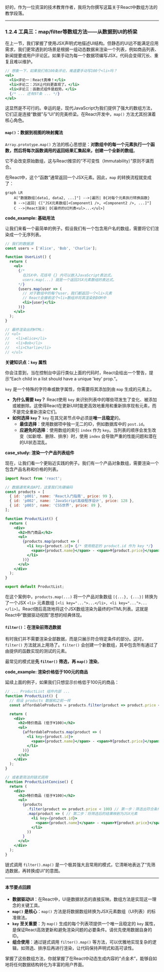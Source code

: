 好的，作为一位资深的技术教育作者，我将为你撰写这篇关于React中数组方法的教学段落。

---

### 1.2.4 工具三：map/filter等数组方法——从数据到UI的桥梁

在上一节，我们掌握了使用JSX声明式地描述UI结构。但静态的UI远不能满足应用需求，我们更常遇到的场景是根据一组动态数据来渲染一个列表，例如商品列表、新闻提要或用户评论区。如果手动为每一个数据项编写JSX，代码会变得冗长、重复且难以维护。

```jsx
// 想象一下，如果我们有100条评论，难道要手动写100个<li>吗？
<ul>
  <li>评论一：React真棒！</li>
  <li>评论二：JSX让代码更直观了。</li>
  <li>评论三：函数式组件是趋势。</li>
  {/* ... 还有97条 ... */}
</ul>
```

这显然是不可行的。幸运的是，现代JavaScript为我们提供了强大的数组方法，它们正是连接“数据”与“UI”的完美桥梁。在React开发中，`map()` 方法尤其扮演着核心角色。

#### `map()`：数据到视图的映射魔法

`Array.prototype.map()` 方法的核心思想是：**对数组中的每一个元素执行一个函数，然后将每次函数调用的返回结果汇集起来，创建一个全新的数组**。

它不会改变原始数组，这与React推崇的“不可变性（Immutability）”原则不谋而合。

在React中，这个“函数”通常返回一个JSX元素。因此，`map` 的转换流程就变成了：

```mermaid
graph LR
    A["数据数组[data1, data2, ...]"] -->|遍历| B{对每个元素执行转换函数}
    B -->|返回| C["JSX元素数组[<Component1 />, <Component2 />, ...]"]
    C -->|React渲染| D[最终的UI列表<ul>...</ul>]
```

**code_example: 基础用法**

让我们来看一个最简单的例子。假设我们有一个包含用户名的数组，需要将它们渲染成一个无序列表。

```jsx
// 我们的数据源
const users = ['Alice', 'Bob', 'Charlie'];

function UserList() {
  return (
    <ul>
      {/* 
        在JSX中，花括号 {} 内可以嵌入JavaScript表达式。
        users.map(...) 就是一个返回JSX元素数组的表达式。
      */}
      {users.map(user => (
        // 对于数组中的每个user，我们都返回一个<li>元素
        // React会接收这个<li>数组并将其渲染到DOM中
        <li>{user}</li>
      ))}
    </ul>
  );
}

// 最终渲染出的HTML:
// <ul>
//   <li>Alice</li>
//   <li>Bob</li>
//   <li>Charlie</li>
// </ul>
```

**关键知识点：`key` 属性**

你会注意到，当在控制台中运行类似上面的代码时，React会给出一个警告，提示“Each child in a list should have a unique 'key' prop.”。

`key` 是一个特殊的字符串或数字属性，你需要将其添加到由 `map` 生成的元素上。

*   **为什么需要 `key`？** React使用 `key` 来识别列表中的哪些项发生了变化、被添加或被删除。这使得React在更新UI时能更高效地重用和重新排序现有元素，而不是完全重新渲染它们。
*   **如何选择 `key`？** `key` 在其兄弟节点中必须是**唯一且稳定**的。
    *   **最佳选择**：使用数据项中独一无二的ID，例如数据库中的 `post.id`。
    *   **应避免的选择**：使用数组的索引 `index` 作为 `key`。当列表的顺序会发生改变（如新增、删除、排序）时，使用 `index` 会导致严重的性能问题和潜在的UI状态混乱。

**case_study: 渲染一个产品列表组件**

现在，让我们看一个更贴近实践的例子。我们有一个产品对象数组，需要渲染一个包含产品名称和价格的列表。

```jsx
import React from 'react';

// 数据通常来自API，这里我们先硬编码
const products = [
  { id: 'p001', name: 'React入门指南', price: 99 },
  { id: 'p002', name: 'JavaScript高级程序设计', price: 128 },
  { id: 'p003', name: 'CSS世界', price: 89 },
];

function ProductList() {
  return (
    <div>
      <h2>热门商品</h2>
      <ul>
        {products.map(product => (
          <li key={product.id}> {/* 使用稳定的 product.id 作为 key */}
            <span>{product.name}</span> - <span>¥{product.price}</span>
          </li>
        ))}
      </ul>
    </div>
  );
}

export default ProductList;
```

在这个案例中，`products.map(...)` 将一个产品对象数组 `[{...}, {...}]` 转换为了一个JSX `<li>` 元素数组 `[<li key="...">...</li>, <li key="...">...</li>]`。React随后高效地将这个JSX数组渲染为最终的HTML列表。这就是React中“数据驱动视图”思想的经典体现。

#### `filter()`：在渲染前筛选数据

有时我们并不需要渲染全部数据，而是只展示符合特定条件的部分。这时，`filter()` 方法就派上用场了。`filter()` 会创建一个新数组，其中包含所有通过了由提供的函数实现的测试的元素。

最常见的模式是**先 `filter()` 筛选，再 `map()` 渲染**。

**code_example: 渲染价格低于100元的商品**

延续上面的例子，如果我们只想显示价格低于100元的商品：

```jsx
// ... ProductList 组件内部 ...
function ProductList() {
  // 假设 products 数据和之前一样
  const affordableProducts = products.filter(product => product.price < 100);

  return (
    <div>
      <h2>特价商品 (低于¥100)</h2>
      <ul>
        {affordableProducts.map(product => (
          <li key={product.id}>
            <span>{product.name}</span> - <span>¥{product.price}</span>
          </li>
        ))}
      </ul>
    </div>
  );
}

// 或者更简洁的链式调用
function ProductListConcise() {
  return (
    <div>
      <h2>特价商品 (低于¥100)</h2>
      <ul>
        {products
          .filter(product => product.price < 100) // 第一步：筛选出符合条件的商品
          .map(product => ( // 第二步：将筛选后的结果映射为JSX元素
            <li key={product.id}>
              <span>{product.name}</span> - <span>¥{product.price}</span>
            </li>
          ))
        }
      </ul>
    </div>
  );
}
```

链式调用 `filter().map()` 是一个极其强大且常用的模式，它清晰地表达了“先筛选数据，再转换成UI”的意图。

---

#### 本节要点回顾

*   **数据驱动UI**：在React中，UI是数据状态的直接反映。数组方法是实现这一理念的关键工具。
*   **`map()` 是核心**：`map()` 方法是将数据数组转换为JSX元素数组（UI列表）的标准做法。
*   **`key` 至关重要**：为 `map()` 生成的每个列表项提供一个唯一且稳定的 `key` 属性，是保证React高效更新和避免渲染问题的必要条件。请优先使用数据自身的ID。
*   **组合使用**：通过链式调用 `filter().map()` 等方法，可以优雅地实现复杂的逻辑，如筛选、排序后再进行渲染，让代码保持声明式和高可读性。

掌握了这些数组方法，你就掌握了在React中动态生成内容的“点金术”，能够自如地将任何数据结构转化为丰富的用户界面。